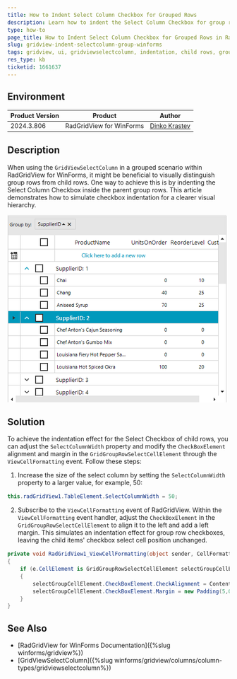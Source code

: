 ```yaml
---
title: How to Indent Select Column Checkbox for Grouped Rows
description: Learn how to indent the Select Column Checkbox for group rows within RadGridView to enhance visual hierarchy.
type: how-to
page_title: How to Indent Select Column Checkbox for Grouped Rows in RadGridView for WinForms
slug: gridview-indent-selectcolumn-group-winforms
tags: gridview, ui, gridviewselectcolumn, indentation, child rows, grouping
res_type: kb
ticketid: 1661637
---
```


## Environment

|Product Version|Product|Author|
|----|----|----|
|2024.3.806|RadGridView for WinForms|[Dinko Krastev](https://www.telerik.com/blogs/author/dinko-krastev)|

## Description

When using the `GridViewSelectColumn` in a grouped scenario within RadGridView for WinForms, it might be beneficial to visually distinguish group rows from child rows. One way to achieve this is by indenting the Select Column Checkbox inside the parent group rows. This article demonstrates how to simulate checkbox indentation for a clearer visual hierarchy.

![WinForms RadGridView Select Column Indent](images/gridview-indent-selectcolumn-group-winforms001.png)

## Solution

To achieve the indentation effect for the Select Checkbox of child rows, you can adjust the `SelectColumnWidth` property and modify the `CheckBoxElement` alignment and margin in the `GridGroupRowSelectCellElement` through the `ViewCellFormatting` event. Follow these steps:

1. Increase the size of the select column by setting the `SelectColumnWidth` property to a larger value, for example, 50:

````C#
this.radGridView1.TableElement.SelectColumnWidth = 50;

````

2. Subscribe to the `ViewCellFormatting` event of RadGridView. Within the `ViewCellFormatting` event handler, adjust the `CheckBoxElement` in the `GridGroupRowSelectCellElement` to align it to the left and add a left margin. This simulates an indentation effect for group row checkboxes, leaving the child items' checkbox select cell position unchanged.

````C#
private void RadGridView1_ViewCellFormatting(object sender, CellFormattingEventArgs e)
{
    if (e.CellElement is GridGroupRowSelectCellElement selectGroupCellElement )
    {
        selectGroupCellElement.CheckBoxElement.CheckAlignment = ContentAlignment.MiddleLeft;
        selectGroupCellElement.CheckBoxElement.Margin = new Padding(5,0,0,0);
    }
}

````

## See Also

- [RadGridView for WinForms Documentation]({%slug winforms/gridview%})
- [GridViewSelectColumn]({%slug winforms/gridview/columns/column-types/gridviewselectcolumn%})
